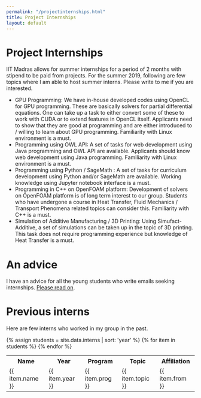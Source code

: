 ```yaml
---
permalink: "/projectinternships.html"
title: Project Internships
layout: default
---
```


# Project Internships

IIT Madras allows for summer internships for a period of 2 months with stipend to be paid from projects. For the summer 2019, following are few topics where I am able to host summer interns. Please write to me if you are interested.
  * GPU Programming: We have in-house developed codes using OpenCL for GPU programming. These are basically solvers for partial differential equations. One can take up a task to either convert some of these to work with CUDA or to extend features in OpenCL itself. Applicants need to show that they are good at programming and are either introduced to / willing to learn about GPU programming. Familiarity with Linux environment is a must.
  * Programming using OWL API: A set of tasks for web development using Java programming and OWL API are available. Applicants should know web development using Java programming. Familiarity with Linux environment is a must.
  * Programming using Python / SageMath : A set of tasks for curriculum development using Python and/or SageMath are available. Working knowledge using Jupyter notebook interface is a must. 
  * Programming in C++ on OpenFOAM platform: Development of solvers on OpenFOAM platform is of long term interest to our group. Students who have undergone a course in Heat Transfer, Fluid Mechanics / Transport Phenomena related topics can consider this. Familiarity with C++ is a must. 
  * Simulation of Additive Manufacturing / 3D Printing: Using Simufact-Additive, a set of simulations can be taken up in the topic of 3D printing. This task does not require programming experience but knowledge of Heat Transfer is a must.

# An advice

I have an advice for all the young students who write emails seeking internships. [Please read on](internships.html).

# Previous interns

Here are few interns who worked in my group in the past.


<table>
<tr>
<th>Name</th>
<th>Year</th>
<th>Program</th>
<th>Topic</th>
<th>Affiliation</th>
</tr>
{% assign students = site.data.interns | sort: 'year' %}
{% for item in students %}
   <tr>
   <td>
   {{ item.name }}
   </td>
   <td>
   {{ item.year }}
   </td>
   <td>
   {{ item.prog }}
   </td>
   <td>
   {{ item.topic }}
   </td>
    <td>
   {{ item.from }}
   </td>
   </tr>
{% endfor %}
</table>

